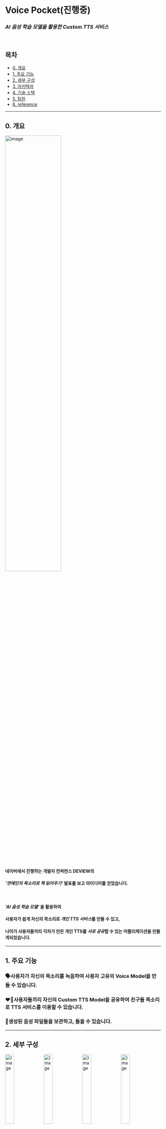 # Voice Pocket(진행중)
 ### *AI 음성 학습 모델을 활용한 Custom TTS 서비스*
<br>

## 목차
  - [0. 개요](#0-개요)
  - [1. 주요 기능](#1-주요-기능)
  - [2. 세부 구성](#2-세부-구성)
  - [3. 아키텍처](#3-아키텍처)
  - [4. 기술 스택](#4-기술-스택)
  - [5. 팀원](#5-팀원)
  - [6. reference](#6-reference)

<hr>

## 0. 개요
<img width="60%" height="60%" alt="image" src="https://user-images.githubusercontent.com/98803599/183291331-9e93c3e2-1322-4c60-8c2c-91d832f1280a.png">

#### 네이버에서 진행하는 개발자 컨퍼런스 DEVIEW의 
#### *'연예인의 목소리로 책 읽어주기'* 발표를 보고 아이디어를 얻었습니다.
<br>

#### *'AI 음성 학습 모델'* 을 활용하여  
#### 사용자가 쉽게 자신의 목소리로 *개인 TTS 서비스*를 만들 수 있고,  
#### 나아가 사용자들끼리 각자가 만든 개인 TTS를 *서로 공유*할 수 있는 어플리케이션을 만들게되었습니다.

<hr>

## 1. 주요 기능
### 🗣️사용자가 자신의 목소리를 녹음하여 사용자 고유의 Voice Model을 만들 수 있습니다.  

### ❤️‍🔥사용자들끼리 자신의 Custom TTS Model을 공유하여 친구들 목소리로 TTS 서비스를 이용할 수 있습니다.  

### 👑생성된 음성 파일들을 보관하고, 들을 수 있습니다.

<hr>

## 2. 세부 구성
<img width="24%" height="24%" alt="image" src="https://user-images.githubusercontent.com/98803599/235359219-3f31e4d0-6791-4607-8a2e-5b2d9f3abcfe.png"> <img width="24%" height="24%" alt="image" src="https://user-images.githubusercontent.com/98803599/235359312-de40b3c3-0a8f-466a-b8c6-84ce5382d2c7.png"> 
<img width="24%" height="24%" alt="image" src="https://user-images.githubusercontent.com/98803599/235359420-f09fd67e-bc8f-4f2d-8ccd-3b4767a367ca.png">   <img width="24%" height="24%" alt="image" src="https://user-images.githubusercontent.com/98803599/235359550-9c06521b-461b-4d25-a7d4-abc3c7a4c73f.png">

<hr>

## 3. 아키텍처
<img src="https://user-images.githubusercontent.com/98803599/235365237-8710407f-c3aa-4eb8-a23c-3c9ac7e000a8.png">

<hr>

## 4. 기술 스택
- <b>Application</b>  
  <img src="https://img.shields.io/badge/Flutter-02569B?style=for-the-badge&logo=Flutter&logoColor=white"> 
  
- <b>Back-End</b>  
  <img src="https://img.shields.io/badge/Spring Boot-6DB33F?style=for-the-badge&logo=Spring Boot&logoColor=white"> 
  <img src="https://img.shields.io/badge/Flask-000000?style=for-the-badge&logo=flask&logoColor=white">  
  <img src="https://img.shields.io/badge/MySQL-4479A1?style=for-the-badge&logo=MySQL&logoColor=white"> 
  <img src="https://img.shields.io/badge/Redis-DC382D?style=for-the-badge&logo=Redis&logoColor=white">  
  <img src="https://img.shields.io/badge/Celery-37814A?style=for-the-badge&logo=Celery&logoColor=white"> 
  <img src="https://img.shields.io/badge/RabbitMQ-FF6F00?style=for-the-badge&logo=RabbitMQ&logoColor=white"> 

- <b>DevOps</b>    
  <img src="https://img.shields.io/badge/docker-2496ED?style=for-the-badge&logo=docker&logoColor=white"> 

- <b>AI (Tools, Env)</b>    
  <img src="https://img.shields.io/badge/colab-F9AB00?style=for-the-badge&logo=googlecolab&logoColor=white"> 
  <img src="https://img.shields.io/badge/pytorch-F7931E?style=for-the-badge&logo=pytorch&logoColor=white">  
  
- <b>UI/UX, MockUp Design </b>    
  <img src="https://img.shields.io/badge/figma-34A7C1?style=for-the-badge&logo=figma&logoColor=white"> 
  
- <b>Team Collaboration Tool</b>    
  <img src="https://img.shields.io/badge/github-181717?style=for-the-badge&logo=github&logoColor=white"> 
  <img src="https://img.shields.io/badge/notion-0052CC?style=for-the-badge&logo=notion&logoColor=white"> 
  <img src="https://img.shields.io/badge/slack-D24939?style=for-the-badge&logo=slack&logoColor=white"> 
  <img src="https://img.shields.io/badge/zoom-2496ED?style=for-the-badge&logo=zoom&logoColor=white">

<hr>

## 5. 팀원

| Name    | <center>최준혁</center>|<center>이경민</center> |<center>박성준</center> | <center>이정규</center>
| ------- | --------------------------------------------- | ------------------------------------ | --------------------------------------------- | --------------------------------------- |
| Profile | <img width="150px" src="https://github.com/hi-june.png" />|<img width="150px" src="https://github.com/tidavid1.png" />| <img width="150px" src="https://github.com/Sungjjjun.png" />| <img width="150px" src="https://github.com/HuMooole.png" />|
| role    | <center>Team Leader, <br>Backend & DevOps</center>   | <center>Backend & AI</center>    | <center>Flutter  </center>  | <center>Flutter</center> |
| Github  | <center>[@hi-june](https://github.com/hi-june)</center> | <center>[@tidavid1](https://github.com/tidavid1)</center> | <center>[@Sungjjjun](https://github.com/Sungjjjun)</center> | <center>[@HuMooole](https://github.com/HuMooole)</center> |

<hr>

## 6. reference

<details>
<summary>참고 자료</summary>
<div markdown="1">

- [coqui-tts](https://doi.org/10.5281/zenodo.6334862)

</div>
</details>

<hr>

